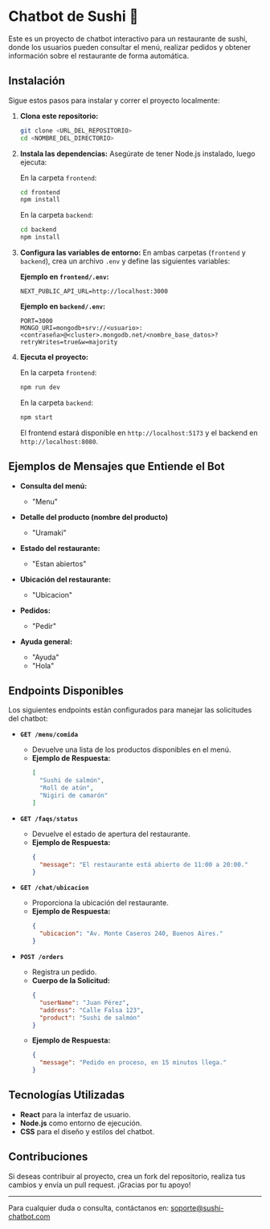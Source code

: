 # Chatbot de Sushi 🍣

Este es un proyecto de chatbot interactivo para un restaurante de sushi, donde los usuarios pueden consultar el menú, realizar pedidos y obtener información sobre el restaurante de forma automática.

## Instalación

Sigue estos pasos para instalar y correr el proyecto localmente:

1. **Clona este repositorio:**

   ```bash
   git clone <URL_DEL_REPOSITORIO>
   cd <NOMBRE_DEL_DIRECTORIO>
   ```

2. **Instala las dependencias:**
   Asegúrate de tener Node.js instalado, luego ejecuta:

   En la carpeta `frontend`:
   ```bash
   cd frontend
   npm install
   ```

   En la carpeta `backend`:
   ```bash
   cd backend
   npm install
   ```

3. **Configura las variables de entorno:**
   En ambas carpetas (`frontend` y `backend`), crea un archivo `.env` y define las siguientes variables:

   **Ejemplo en `frontend/.env`:**
   ```env
   NEXT_PUBLIC_API_URL=http://localhost:3000
   ```

   **Ejemplo en `backend/.env`:**
   ```env
   PORT=3000
   MONGO_URI=mongodb+srv://<usuario>:<contraseña>@<cluster>.mongodb.net/<nombre_base_datos>?retryWrites=true&w=majority
   ```

4. **Ejecuta el proyecto:**

   En la carpeta `frontend`:
   ```bash
   npm run dev
   ```

   En la carpeta `backend`:
   ```bash
   npm start
   ```

   El frontend estará disponible en `http://localhost:5173` y el backend en `http://localhost:8080`.

## Ejemplos de Mensajes que Entiende el Bot

- **Consulta del menú:**

  - "Menu"

- **Detalle del producto (nombre del producto)**
  
  - "Uramaki"

- **Estado del restaurante:**

  - "Estan abiertos"

- **Ubicación del restaurante:**

  - "Ubicacion"

- **Pedidos:**

  - "Pedir"

- **Ayuda general:**

  - "Ayuda"
  - "Hola"

## Endpoints Disponibles

Los siguientes endpoints están configurados para manejar las solicitudes del chatbot:

- **`GET /menu/comida`**

  - Devuelve una lista de los productos disponibles en el menú.
  - **Ejemplo de Respuesta:**
    ```json
    [
      "Sushi de salmón",
      "Roll de atún",
      "Nigiri de camarón"
    ]
    ```

- **`GET /faqs/status`**

  - Devuelve el estado de apertura del restaurante.
  - **Ejemplo de Respuesta:**
    ```json
    {
      "message": "El restaurante está abierto de 11:00 a 20:00."
    }
    ```

- **`GET /chat/ubicacion`**

  - Proporciona la ubicación del restaurante.
  - **Ejemplo de Respuesta:**
    ```json
    {
      "ubicacion": "Av. Monte Caseros 240, Buenos Aires."
    }
    ```

- **`POST /orders`**

  - Registra un pedido.
  - **Cuerpo de la Solicitud:**
    ```json
    {
      "userName": "Juan Pérez",
      "address": "Calle Falsa 123",
      "product": "Sushi de salmón"
    }
    ```
  - **Ejemplo de Respuesta:**
    ```json
    {
      "message": "Pedido en proceso, en 15 minutos llega."
    }
    ```

## Tecnologías Utilizadas

- **React** para la interfaz de usuario.
- **Node.js** como entorno de ejecución.
- **CSS** para el diseño y estilos del chatbot.

## Contribuciones

Si deseas contribuir al proyecto, crea un fork del repositorio, realiza tus cambios y envía un pull request. ¡Gracias por tu apoyo!

---

Para cualquier duda o consulta, contáctanos en: [soporte@sushi-chatbot.com](mailto:soporte@sushi-chatbot.com)

